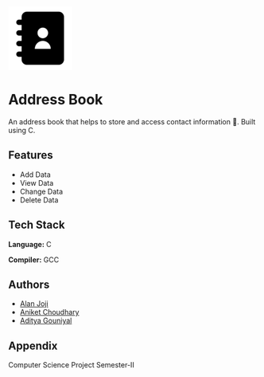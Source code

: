 
![](Logo%20Images/Address_Book.png)


# Address Book

An address book that helps to store and access contact information 📒. Built using C. 

## Features

- Add Data
- View Data
- Change Data
- Delete Data



## Tech Stack

**Language:** C

**Compiler:** GCC


## Authors

- [Alan Joji](https://github.com/AlanJoji)
- [Aniket Choudhary](https://github.com/aniket0520)
- [Aditya Gouniyal](https://github.com/akshatg131)



## Appendix

Computer Science Project Semester-II
